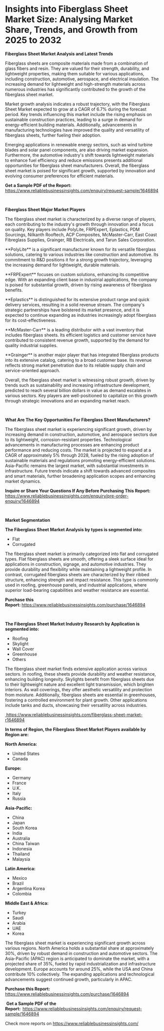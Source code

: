 <p><h1>Insights into Fiberglass Sheet Market Size: Analysing Market Share, Trends, and Growth from 2025 to 2032</h1></p><p><strong>Fiberglass Sheet Market Analysis and Latest Trends</strong></p>
<p><p>Fiberglass sheets are composite materials made from a combination of glass fibers and resin. They are valued for their strength, durability, and lightweight properties, making them suitable for various applications, including construction, automotive, aerospace, and electrical insulation. The increasing demand for lightweight and high-strength materials across numerous industries has significantly contributed to the growth of the fiberglass sheet market.</p><p>Market growth analysis indicates a robust trajectory, with the Fiberglass Sheet Market expected to grow at a CAGR of 6.7% during the forecast period. Key trends influencing this market include the rising emphasis on sustainable construction practices, leading to a surge in demand for energy-efficient building materials. Additionally, advancements in manufacturing technologies have improved the quality and versatility of fiberglass sheets, further fueling their adoption.</p><p>Emerging applications in renewable energy sectors, such as wind turbine blades and solar panel components, are also driving market expansion. Furthermore, the automotive industry's shift towards lightweight materials to enhance fuel efficiency and reduce emissions presents additional opportunities for fiberglass sheet manufacturers. Overall, the fiberglass sheet market is poised for significant growth, supported by innovation and evolving consumer preferences for efficient materials.</p></p>
<p><strong>Get a Sample PDF of the Report:&nbsp;</strong> <a href="https://www.reliablebusinessinsights.com/enquiry/request-sample/1646894?utm_campaign=3003&utm_medium=2&utm_source=Github&utm_content=ia&utm_term=02042025&utm_id=fiberglass-sheet">https://www.reliablebusinessinsights.com/enquiry/request-sample/1646894</a></p>
<p>&nbsp;</p>
<p><strong>Fiberglass Sheet Major Market Players</strong></p>
<p><p>The fiberglass sheet market is characterized by a diverse range of players, each contributing to the industry's growth through innovation and a focus on quality. Key players include PolyLite, FRPExpert, Eplastics, PDM Sourcings, Nilkanth Rooftech, ACP Composites, McMaster-Carr, East Coast Fibreglass Supplies, Grainger, RB Electricals, and Tarun Sales Corporation.</p><p>**PolyLite** is a significant manufacturer known for its versatile fiberglass solutions, catering to various industries like construction and automotive. Its commitment to R&D positions it for a strong growth trajectory, leveraging the increasing demand for lightweight, durable materials.</p><p>**FRPExpert** focuses on custom solutions, enhancing its competitive edge. With an expanding client base in industrial applications, the company is poised for substantial growth, driven by rising awareness of fiberglass benefits.</p><p>**Eplastics** is distinguished for its extensive product range and quick delivery services, resulting in a solid revenue stream. The company's strategic partnerships have bolstered its market presence, and it is expected to continue expanding as industries increasingly adopt fiberglass for its cost-effectiveness.</p><p>**McMaster-Carr** is a leading distributor with a vast inventory that includes fiberglass sheets. Its efficient logistics and customer service have contributed to consistent revenue growth, supported by the demand for quality industrial supplies.</p><p>**Grainger** is another major player that has integrated fiberglass products into its extensive catalog, catering to a broad customer base. Its revenue reflects strong market penetration due to its reliable supply chain and service-oriented approach.</p><p>Overall, the fiberglass sheet market is witnessing robust growth, driven by trends such as sustainability and increasing infrastructure development, predicted to reach several billion dollars in value as demand escalates in various sectors. Key players are well-positioned to capitalize on this growth through strategic innovations and an expanding market reach.</p></p>
<p>&nbsp;</p>
<p><strong>What Are The Key Opportunities For Fiberglass Sheet Manufacturers?</strong></p>
<p><p>The fiberglass sheet market is experiencing significant growth, driven by increasing demand in construction, automotive, and aerospace sectors due to its lightweight, corrosion-resistant properties. Technological advancements in manufacturing processes are enhancing product performance and reducing costs. The market is projected to expand at a CAGR of approximately 5% through 2028, fueled by the rising adoption of sustainable materials and regulations promoting energy-efficient solutions. Asia-Pacific remains the largest market, with substantial investments in infrastructure. Future trends indicate a shift towards advanced composites and smart materials, further broadening application scopes and enhancing market dynamics.</p></p>
<p><strong>Inquire or Share Your Questions If Any Before Purchasing This Report:</strong> <a href="https://www.reliablebusinessinsights.com/enquiry/pre-order-enquiry/1646894?utm_campaign=3003&utm_medium=2&utm_source=Github&utm_content=ia&utm_term=02042025&utm_id=fiberglass-sheet">https://www.reliablebusinessinsights.com/enquiry/pre-order-enquiry/1646894</a></p>
<p>&nbsp;</p>
<p><strong>Market Segmentation</strong></p>
<p><strong>The Fiberglass Sheet Market Analysis by types is segmented into:</strong></p>
<p><ul><li>Flat</li><li>Corrugated</li></ul></p>
<p><p>The fiberglass sheet market is primarily categorized into flat and corrugated types. Flat fiberglass sheets are smooth, offering a sleek surface ideal for applications in construction, signage, and automotive industries. They provide durability and flexibility while maintaining a lightweight profile. In contrast, corrugated fiberglass sheets are characterized by their ribbed structure, enhancing strength and impact resistance. This type is commonly used in roofing, greenhouse panels, and industrial applications, where superior load-bearing capabilities and weather resistance are essential.</p></p>
<p><strong>Purchase this Report:&nbsp;</strong><a href="https://www.reliablebusinessinsights.com/purchase/1646894?utm_campaign=3003&utm_medium=2&utm_source=Github&utm_content=ia&utm_term=02042025&utm_id=fiberglass-sheet">https://www.reliablebusinessinsights.com/purchase/1646894</a></p>
<p>&nbsp;</p>
<p><strong>The Fiberglass Sheet Market Industry Research by Application is segmented into:</strong></p>
<p><ul><li>Roofing</li><li>Skylight</li><li>Wall Cover</li><li>Greenhouse</li><li>Others</li></ul></p>
<p><p>The fiberglass sheet market finds extensive application across various sectors. In roofing, these sheets provide durability and weather resistance, enhancing building longevity. Skylights benefit from fiberglass sheets due to their lightweight nature and excellent light transmission, which brighten interiors. As wall coverings, they offer aesthetic versatility and protection from moisture. Additionally, fiberglass sheets are essential in greenhouses, fostering a controlled environment for plant growth. Other applications include tanks and ducts, showcasing their versatility across industries.</p></p>
<p><a href="https://www.reliablebusinessinsights.com/fiberglass-sheet-market-r1646894?utm_campaign=3003&utm_medium=2&utm_source=Github&utm_content=ia&utm_term=02042025&utm_id=fiberglass-sheet">&nbsp;https://www.reliablebusinessinsights.com/fiberglass-sheet-market-r1646894</a></p>
<p><strong>In terms of Region, the Fiberglass Sheet Market Players available by Region are:</strong></p>
<p>
    <p> <strong> North America: </strong>
        <ul>
            <li>United States</li>
            <li>Canada</li>
        </ul>
        </p> 
    <p> <strong> Europe: </strong>
        <ul>
            <li>Germany</li>
            <li>France</li>
            <li>U.K.</li>
            <li>Italy</li>
            <li>Russia</li>
        </ul>
        </p> 
    <p> <strong> Asia-Pacific: </strong>
        <ul>
            <li>China</li>
            <li>Japan</li>
            <li>South Korea</li>
            <li>India</li>
            <li>Australia</li>
            <li>China Taiwan</li>
            <li>Indonesia</li>
            <li>Thailand</li>
            <li>Malaysia</li>
        </ul>
        </p> 
    <p> <strong> Latin America: </strong>
        <ul>
            <li>Mexico</li>
            <li>Brazil</li>
            <li>Argentina Korea</li>
            <li>Colombia</li>
        </ul>
        </p> 
    <p> <strong> Middle East & Africa: </strong>
        <ul>
            <li>Turkey</li>
            <li>Saudi</li>
            <li>Arabia</li>
            <li>UAE</li>
            <li>Korea</li>
        </ul>
    </p>
    </p>
<p><p>The fiberglass sheet market is experiencing significant growth across various regions. North America holds a substantial share at approximately 30%, driven by robust demand in construction and automotive sectors. The Asia-Pacific (APAC) region is anticipated to dominate the market, with a projected share of 35%, fueled by rapid industrialization and infrastructure development. Europe accounts for around 25%, while the USA and China contribute 10% collectively. The expanding applications and technological advancements suggest continued growth, particularly in APAC.</p></p>
<p><strong>Purchase this Report: </strong><a href="https://www.reliablebusinessinsights.com/purchase/1646894?utm_campaign=3003&utm_medium=2&utm_source=Github&utm_content=ia&utm_term=02042025&utm_id=fiberglass-sheet">https://www.reliablebusinessinsights.com/purchase/1646894</a></p>
<p>&nbsp;<strong>Get a Sample PDF of the Report:&nbsp;&nbsp;</strong><a href="https://www.reliablebusinessinsights.com/enquiry/request-sample/1646894?utm_campaign=3003&utm_medium=2&utm_source=Github&utm_content=ia&utm_term=02042025&utm_id=fiberglass-sheet">https://www.reliablebusinessinsights.com/enquiry/request-sample/1646894</a></p>
<p><strong></strong></p>
<p>Check more reports on <a href="https://www.reliablebusinessinsights.com/?utm_campaign=3003&utm_medium=2&utm_source=Github&utm_content=ia&utm_term=02042025&utm_id=fiberglass-sheet">https://www.reliablebusinessinsights.com/</a></p>